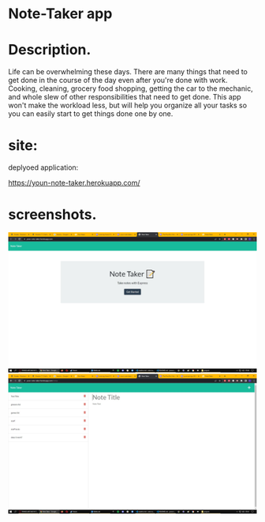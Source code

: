 # Note-Taker app

# Description.

Life can be overwhelming these days. There are many  things that need to get 
done in the course of the day even after you're done with work. Cooking, cleaning, grocery food shopping, getting the car to the mechanic, and whole
slew of other responsibilities that need to get done. This app won't make 
the workload less, but will help you organize all your tasks so you can easily start to get things done one by one. 

# site:
deplyoed application:

https://youn-note-taker.herokuapp.com/

# screenshots.

![first screenshot](/screenshots/note-taker-screenshot-01.jpg?raw=true)
![second screenshot](/screenshots/note-taker-screenshot-02.jpg?raw=true)